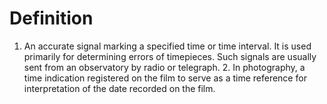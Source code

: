 # Definition

1.  An accurate signal marking a specified time or time interval. It is
    used primarily for determining errors of timepieces. Such signals
    are usually sent from an observatory by radio or telegraph. 2. In
    photography, a time indication registered on the film to serve as a
    time reference for interpretation of the date recorded on the film.
